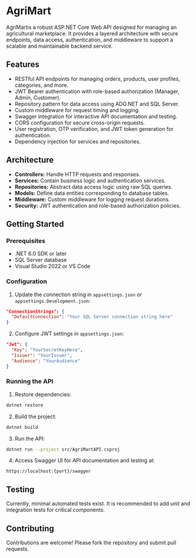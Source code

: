 # AgriMart


AgriMartis a robust ASP.NET Core Web API designed for managing an agricultural marketplace. It provides a layered architecture with secure endpoints, data access, authentication, and middleware to support a scalable and maintainable backend service.

## Features

- RESTful API endpoints for managing orders, products, user profiles, categories, and more.
- JWT Bearer authentication with role-based authorization (Manager, Admin, Customer).
- Repository pattern for data access using ADO.NET and SQL Server.
- Custom middleware for request timing and logging.
- Swagger integration for interactive API documentation and testing.
- CORS configuration for secure cross-origin requests.
- User registration, OTP verification, and JWT token generation for authentication.
- Dependency injection for services and repositories.

## Architecture

- **Controllers:** Handle HTTP requests and responses.
- **Services:** Contain business logic and authentication services.
- **Repositories:** Abstract data access logic using raw SQL queries.
- **Models:** Define data entities corresponding to database tables.
- **Middleware:** Custom middleware for logging request durations.
- **Security:** JWT authentication and role-based authorization policies.

## Getting Started

### Prerequisites

- .NET 6.0 SDK or later
- SQL Server database
- Visual Studio 2022 or VS Code

### Configuration

1. Update the connection string in `appsettings.json` or `appsettings.Development.json`:

```json
"ConnectionStrings": {
  "DefaultConnection": "Your SQL Server connection string here"
}
```

2. Configure JWT settings in `appsettings.json`:

```json
"Jwt": {
  "Key": "YourSecretKeyHere",
  "Issuer": "YourIssuer",
  "Audience": "YourAudience"
}
```

### Running the API

1. Restore dependencies:

```bash
dotnet restore
```

2. Build the project:

```bash
dotnet build
```

3. Run the API:

```bash
dotnet run --project src/AgriMartAPI.csproj
```

4. Access Swagger UI for API documentation and testing at:

```
https://localhost:{port}/swagger
```

## Testing

Currently, minimal automated tests exist. It is recommended to add unit and integration tests for critical components.

## Contributing

Contributions are welcome! Please fork the repository and submit pull requests.

